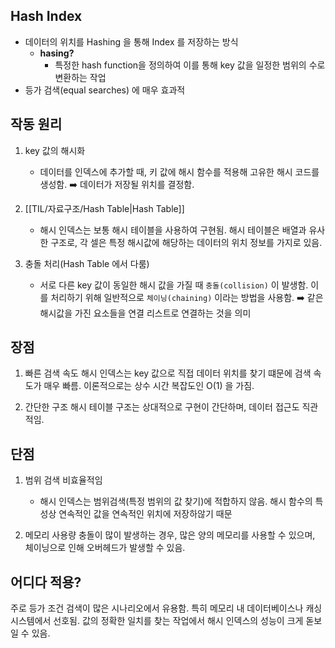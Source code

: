 ## Hash Index

* 데이터의 위치를 Hashing 을 통해 Index 를 저장하는 방식
	* **hasing?**
		* 특정한 hash function을 정의하여 이를 통해 key 값을 일정한 범위의 수로 변환하는 작업
* 등가 검색(equal searches) 에 매우 효과적

## 작동 원리

1. key 값의 해시화
	* 데이터를 인덱스에 추가할 때, 키 값에 해시 함수를 적용해 고유한 해시 코드를 생성함. ➡️ 데이터가 저장될 위치를 결정함.

2. [[TIL/자료구조/Hash Table|Hash Table]]
	* 해시 인덱스는 보통 해시 테이블을 사용하여 구현됨. 해시 테이블은 배열과 유사한 구조로, 각 셀은 특정 해시값에 해당하는 데이터의 위치 정보를 가지로 있음.

3. 충돌 처리(Hash Table 에서 다룸)
	* 서로 다른 key 값이 동일한 해시 값을 가질 때 `충돌(collision)` 이 발생함. 이를 처리하기 위해 일반적으로 `체이닝(chaining)` 이라는 방법을 사용함. ➡️ 같은 해시값을 가진 요소들을 연결 리스트로 연결하는 것을 의미

## 장점

1. 빠른 검색 속도
	해시 인덱스는 key 값으로 직접 데이터 위치를 찾기 떄문에 검색 속도가 매우 빠름. 이론적으로는 상수 시간 복잡도인 O(1) 을 가짐.

2. 간단한 구조
	해시 테이블 구조는 상대적으로 구현이 간단하며, 데이터 접근도 직관적임.


## 단점

1. 범위 검색 비효율적임
	* 해시 인덱스는 범위검색(특정 범위의 값 찾기)에 적합하지 않음. 해시 함수의 특성상 연속적인 값을 연속적인 위치에 저장하않기 때문

2. 메모리 사용량
	충돌이 많이 발생하는 경우, 많은 양의 메모리를 사용할 수 있으며, 체이닝으로 인해 오버헤드가 발생할 수 있음.



## 어디다 적용?

주로 등가 조건 검색이 많은 시나리오에서 유용함. 특히 메모리 내 데이터베이스나 캐싱 시스템에서 선호됨. 값의 정확한 일치를 찾는 작업에서 해시 인덱스의 성능이 크게 돋보일 수 있음.